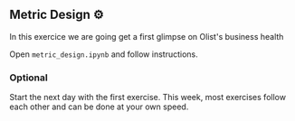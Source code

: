 ## Metric Design ⚙️

In this exercice we are going get a first glimpse on Olist's business health

Open `metric_design.ipynb` and follow instructions.

### Optional

Start the next day with the first exercise. This week, most exercises follow each other and can be done at your own speed.

